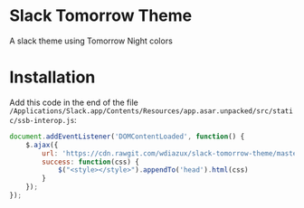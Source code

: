 # Slack Tomorrow Theme

A slack theme using Tomorrow Night colors

# Installation

Add this code in the end of the file `/Applications/Slack.app/Contents/Resources/app.asar.unpacked/src/static/ssb-interop.js`:
```js
document.addEventListener('DOMContentLoaded', function() {
    $.ajax({
        url: 'https://cdn.rawgit.com/wdiazux/slack-tomorrow-theme/master/custom.css',
        success: function(css) {
            $("<style></style>").appendTo('head').html(css)
        }
    });
});
```